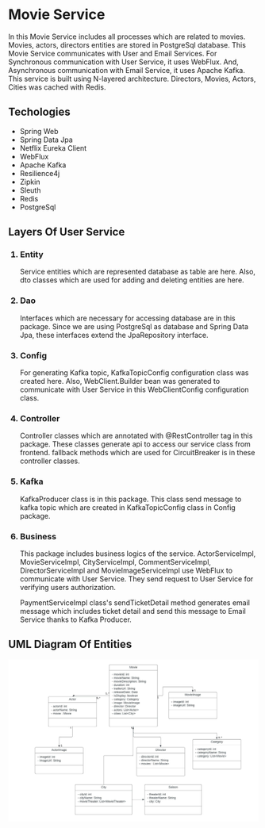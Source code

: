 # Movie Service 
In this Movie Service includes all processes which are related 
to movies. Movies, actors, directors entities are stored in PostgreSql 
database. This Movie Service communicates with User and Email Services.
For Synchronous communication with User Service, it uses WebFlux.
And, Asynchronous communication with Email Service, it uses Apache Kafka.
This service is built using N-layered architecture. Directors, Movies, 
Actors, Cities was cached with Redis. 

## Techologies
<ul>
    <li>Spring Web</li>
    <li>Spring Data Jpa</li>
    <li>Netflix Eureka Client</li>
    <li>WebFlux</li>
    <li>Apache Kafka</li>
    <li>Resilience4j</li>
    <li>Zipkin</li>
    <li>Sleuth</li>
    <li>Redis</li>
    <li>PostgreSql</li>
</ul>


## Layers Of User Service
<ol>
    <h3><li>Entity</li></h3>
    <p>
        Service entities which are represented database as table
        are here. Also, dto classes which are used for adding and
deleting entities are here.
    </p>

<h3><li>Dao</li></h3>
<p>
Interfaces which are
necessary for accessing database are in this package.
Since we are using PostgreSql as database and Spring Data Jpa,
these interfaces extend the JpaRepository interface.
</p>

<h3><li>Config</li></h3>
<p>
For generating Kafka topic, KafkaTopicConfig configuration class
was created here. Also, WebClient.Builder bean was generated to 
communicate with User Service in this WebClientConfig configuration
class.
</p>

<h3><li>Controller</li></h3>
<p>
Controller classes which are annotated with @RestController tag
in this package. These classes generate api to access our service class from 
frontend. fallback methods which are used for CircuitBreaker is in these 
controller classes.
</p>

<h3><li>Kafka</li></h3>
<p>
KafkaProducer class is in this package. This class send message
to kafka topic which are created in KafkaTopicConfig class in Config
package.
</p>

<h3><li>Business</li></h3>
<p>
This package includes business logics of the service.
ActorServiceImpl, MovieServiceImpl, CityServiceImpl, CommentServiceImpl,
DirectorServiceImpl and MovieImageServiceImpl use WebFlux to communicate 
with User Service. They send request to User Service for verifying 
users authorization.
</p>
<p>
PaymentServiceImpl class's sendTicketDetail method generates email message
which includes ticket detail and send this message to Email Service
thanks to Kafka Producer.
</p>
</ol>

## UML Diagram Of Entities
<p>
    <img src="uml_diagram_movie_service.jpeg" />
</p>
